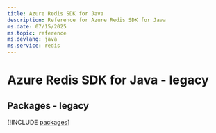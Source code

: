 ```yaml
---
title: Azure Redis SDK for Java
description: Reference for Azure Redis SDK for Java
ms.date: 07/15/2025
ms.topic: reference
ms.devlang: java
ms.service: redis
---
```

# Azure Redis SDK for Java - legacy
## Packages - legacy
[!INCLUDE [packages](redis-index.md)]